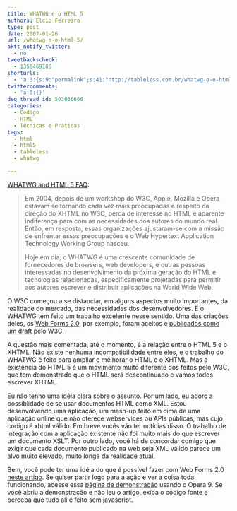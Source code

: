 ```yaml
---
title: WHATWG e o HTML 5
authors: Elcio Ferreira
type: post
date: 2007-01-26
url: /whatwg-e-o-html-5/
aktt_notify_twitter:
  - no
tweetbackscheck:
  - 1356469186
shorturls:
  - 'a:3:{s:9:"permalink";s:41:"http://tableless.com.br/whatwg-e-o-html-5";s:7:"tinyurl";s:26:"http://tinyurl.com/3mmo2nd";s:4:"isgd";s:19:"http://is.gd/22oCIw";}'
twittercomments:
  - 'a:0:{}'
dsq_thread_id: 503036666
categories:
  - Código
  - HTML
  - Técnicas e Práticas
tags:
  - html
  - html5
  - tableless
  - whatwg

---
```

[WHATWG and HTML 5 FAQ][1]:

> Em 2004, depois de um workshop do W3C, Apple, Mozilla e Opera estavam se tornando cada vez mais preocupadas a respeito da direção do XHTML no W3C, perda de interesse no HTML e aparente indiferença para com as necessidades dos autores do mundo real. Então, em resposta, essas organizações ajustaram-se com a missão de enfrentar essas preocupações e o Web Hypertext Application Technology Working Group nasceu.
> 
> Hoje em dia, o WHATWG é uma crescente comunidade de fornecedores de browsers, web developers, e outras pessoas interessadas no desenvolvimento da próxima geração do HTML e tecnologias relacionadas, especificamente projetadas para permitir aos autores escrever e distribuir aplicações na World Wide Web.

O W3C começou a se distanciar, em alguns aspectos muito importantes, da realidade do mercado, das necessidades dos desenvolvedores. E o WHATWG tem feito um trabalho excelente nesse sentido. Uma das criações deles, os [Web Forms 2.0][2], por exemplo, foram aceitos e [publicados como um draft][3] pelo W3C.

A questão mais comentada, até o momento, é a relação entre o HTML 5 e o XHTML. Não existe nenhuma incompatibilidade entre eles, e o trabalho do WHATWG é feito para ampliar e melhorar o HTML e o XHTML. Mas a existência do HTML 5 é um movimento muito diferente dos feitos pelo W3C, que tem demonstrado que o HTML será descontinuado e vamos todos escrever XHTML.

Eu não tenho uma idéia clara sobre o assunto. Por um lado, eu adoro a possiblidade de se usar documentos HTML como XML. Estou desenvolvendo uma aplicação, um mash-up feito em cima de uma aplicação online que não oferece webservices ou APIs públicas, mas cujo código é xhtml válido. Em breve vocês vão ter notícias disso. O trabalho de integração com a aplicação existente não foi muito mais do que escrever um documento XSLT. Por outro lado, você há de concordar comigo que exigir que cada documento publicado na web seja XML válido parece um alvo muito elevado, muito longe da realidade atual.

Bem, você pode ter uma idéia do que é possível fazer com Web Forms 2.0 [neste artigo][4]. Se quiser partir logo para a ação e ver a coisa toda funcionando, acesse essa [página de demonstração][5] usando o Opera 9. Se você abriu a demonstração e não leu o artigo, exiba o código fonte e perceba que tudo ali é feito sem javascript.

 [1]: http://blog.whatwg.org/faq/
 [2]: http://www.whatwg.org/specs/web-forms/current-work/
 [3]: http://www.w3.org/TR/web-forms-2/
 [4]: http://dev.opera.com/articles/view/improve-your-forms-using-html5/
 [5]: http://devfiles.myopera.com/articles/67/example.html